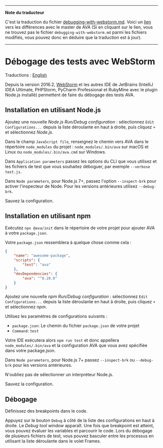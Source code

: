___
**Note du traducteur**

C'est la traduction du fichier [debugging-with-webstorm.md](https://github.com/avajs/ava/blob/master/docs/recipes/debugging-with-webstorm.md). Voici un [lien](https://github.com/avajs/ava/compare/3311d69d3541e4cf145e6dc2eea0dd752695d0ba...master#diff-1fb9cdb432e04d416229256c338f1a06) vers les différences avec le master de AVA (Si en cliquant sur le lien, vous ne trouvez pas le fichier `debugging-with-webstorm.md` parmi les fichiers modifiés, vous pouvez donc en déduire que la traduction est à jour).
___
# Débogage des tests avec WebStorm

Traductions : [English](https://github.com/avajs/ava/blob/master/docs/recipes/debugging-with-webstorm.md)

Depuis la version 2016.2, [WebStorm](https://www.jetbrains.com/webstorm/) et les autres IDE de JetBrains (IntelliJ IDEA Ultimate, PHPStorm, PyCharm Professional et RubyMine avec le plugin Node.js installé) permettent de faire du débogage des tests AVA.


## Installation en utilisant Node.js

Ajoutez une nouvelle *Node.js Run/Debug configuration* : sélectionnez `Edit Configurations...` depuis la liste déroulante en haut à droite, puis cliquez `+` et sélectionnez *Node.js*.

Dans le champ `JavaScript file`, renseignez le chemin vers AVA dans le répertoire `node_modules` du projet : `node_modules/.bin/ava` sur macOS et Linux ou `node_modules/.bin/ava.cmd` sur Windows.

Dans `Application parameters` passez les options du CLI que vous utilisez et les fichiers de test que vous souhaitez déboguer, par exemple `--verbose test.js`.

Dans `Node parameters`, pour Node.js 7+, passez l'option `--inspect-brk` pour activer l'inspecteur de Node. Pour les versions antérieures utilisez `--debug-brk`.

Sauvez la configuration.

## Installation en utilisant npm

Exécutez `npx @ava/init` dans le répertoire de votre projet pour ajouter AVA à votre `package.json`.

Votre `package.json` ressemblera à quelque chose comme cela :

```json
{
	"name": "awesome-package",
	"scripts": {
		"test": "ava"
	},
	"devDependencies": {
		"ava": "^0.20.0"
	}
}
```

Ajoutez une nouvelle *npm Run/Debug configuration* : sélectionnez `Edit Configurations...` depuis la liste déroulante en haut à droite, puis cliquez `+` et sélectionnez *npm*.

Utilisez les paramètres de configurations suivants :

- `package.json`: Le chemin du fichier `package.json` de votre projet
- `Command`: `test`

Votre IDE exécutera alors `npm run test` et donc appellera `node_modules/.bin/ava` et la configuration AVA que vous avez spécifiée dans votre package.json.

Dans `Node parameters`, pour Node.js 7+ passez `--inspect-brk` ou `--debug-brk` pour les versions antérieures.

N'oubliez pas de sélectionner un interpréteur Node.js.

Sauvez la configuration.

## Débogage

Définissez des breakpoints dans le code.

Appuyez sur le bouton `Debug` à côté de la liste des configurations en haut à droite. Le *Debug tool window* apparaît. Une fois que breakpoint est atteint, vous pouvez évaluer les variables et parcourir le code. Lors du débogage de plusieurs fichiers de test, vous pouvez basculer entre les processus en utilisant la liste déroulante dans le volet Frames.
